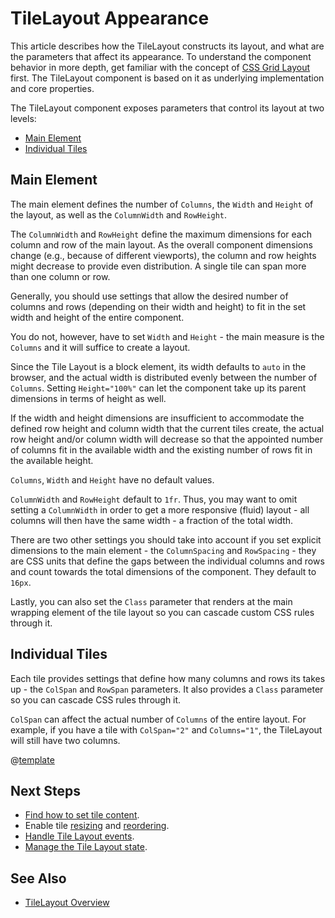 
# TileLayout Appearance

This article describes how the TileLayout constructs its layout, and what are the parameters that affect its appearance. To understand the component behavior in more depth, get familiar with the concept of [CSS Grid Layout](https://css-tricks.com/snippets/css/complete-guide-grid/) first. The TileLayout component is based on it as underlying implementation and core properties.

The TileLayout component exposes parameters that control its layout at two levels:

* [Main Element](#main-element)
* [Individual Tiles](#individual-tiles)

## Main Element

The main element defines the number of `Columns`, the `Width` and `Height` of the layout, as well as the `ColumnWidth` and `RowHeight`.

The `ColumnWidth` and `RowHeight` define the maximum dimensions for each column and row of the main layout. As the overall component dimensions change (e.g., because of different viewports), the column and row heights might decrease to provide even distribution. A single tile can span more than one column or row.

Generally, you should use settings that allow the desired number of columns and rows (depending on their width and height) to fit in the set width and height of the entire component.

You do not, however, have to set `Width` and `Height` - the main measure is the `Columns` and it will suffice to create a layout.

Since the Tile Layout is a block element, its width defaults to `auto` in the browser, and the actual width is distributed evenly between the number of `Columns`. Setting `Height="100%"` can let the component take up its parent dimensions in terms of height as well.

If the width and height dimensions are insufficient to accommodate the defined row height and column width that the current tiles create, the actual row height and/or column width will decrease so that the appointed number of columns fit in the available width and the existing number of rows fit in the available height.

`Columns`, `Width` and `Height` have no default values.

`ColumnWidth` and `RowHeight` default to `1fr`. Thus, you may want to omit setting a `ColumnWidth` in order to get a more responsive (fluid) layout - all columns will then have the same width - a fraction of the total width.

There are two other settings you should take into account if you set explicit dimensions to the main element - the `ColumnSpacing` and `RowSpacing` - they are CSS units that define the gaps between the individual columns and rows and count towards the total dimensions of the component. They default to `16px`.

Lastly, you can also set the `Class` parameter that renders at the main wrapping element of the tile layout so you can cascade custom CSS rules through it.

## Individual Tiles

Each tile provides settings that define how many columns and rows its takes up - the `ColSpan` and `RowSpan` parameters. It also provides a `Class` parameter so you can cascade CSS rules through it.

`ColSpan` can affect the actual number of `Columns` of the entire layout. For example, if you have a tile with `ColSpan="2"` and `Columns="1"`, the TileLayout will still have two columns.

@[template](/_contentTemplates/tilelayout/basics.md#resizing-reordering-logic)

## Next Steps

* [Find how to set tile content](slug:tilelayout-tile-content).
* Enable tile [resizing](slug:tilelayout-resize) and [reordering](slug:tilelayout-reorder).
* [Handle Tile Layout events](slug:tilelayout-events).
* [Manage the Tile Layout state](slug:tilelayout-state).

## See Also

* [TileLayout Overview](slug:tilelayout-overview)
